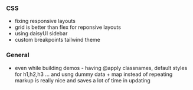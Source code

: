 ### CSS

- fixing responsive layouts
- grid is better than flex for reponsive layouts
- using daisyUI sidebar
- custom breakpoints tailwind theme

### General

- even while building demos - having @apply classnames, default styles for h1,h2,h3 ... and usng dummy data + map instead of repeating markup is really nice and saves a lot of time in updating
